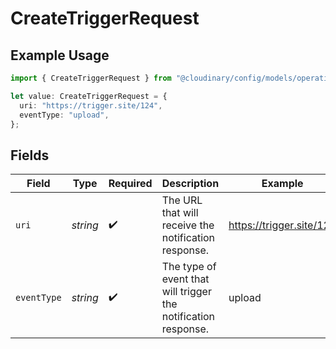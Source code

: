 # CreateTriggerRequest

## Example Usage

```typescript
import { CreateTriggerRequest } from "@cloudinary/config/models/operations";

let value: CreateTriggerRequest = {
  uri: "https://trigger.site/124",
  eventType: "upload",
};
```

## Fields

| Field                                                          | Type                                                           | Required                                                       | Description                                                    | Example                                                        |
| -------------------------------------------------------------- | -------------------------------------------------------------- | -------------------------------------------------------------- | -------------------------------------------------------------- | -------------------------------------------------------------- |
| `uri`                                                          | *string*                                                       | :heavy_check_mark:                                             | The URL that will receive the notification response.           | https://trigger.site/124                                       |
| `eventType`                                                    | *string*                                                       | :heavy_check_mark:                                             | The type of event that will trigger the notification response. | upload                                                         |